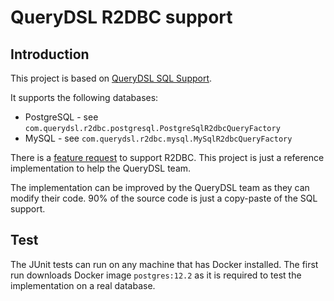 # QueryDSL R2DBC support

## Introduction

This project is based on [QueryDSL SQL Support](https://mvnrepository.com/artifact/com.querydsl/querydsl-sql/4.3.1).

It supports the following databases:
- PostgreSQL - see `com.querydsl.r2dbc.postgresql.PostgreSqlR2dbcQueryFactory`
- MySQL - see `com.querydsl.r2dbc.mysql.MySqlR2dbcQueryFactory`

There is a [feature request](https://github.com/querydsl/querydsl/issues/2468) to support R2DBC.
This project is just a reference implementation to help the QueryDSL team.

The implementation can be improved by the QueryDSL team as they can modify their code.
90% of the source code is just a copy-paste of the SQL support.

## Test

The JUnit tests can run on any machine that has Docker installed.
The first run downloads Docker image `postgres:12.2` as it is required to test the implementation on a real database.
